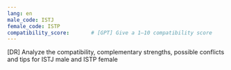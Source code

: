 ```yaml
---
lang: en
male_code: ISTJ
female_code: ISTP
compatibility_score:       # [GPT] Give a 1–10 compatibility score
---
```


[DR] Analyze the compatibility, complementary strengths, possible conflicts and tips for ISTJ male and ISTP female

